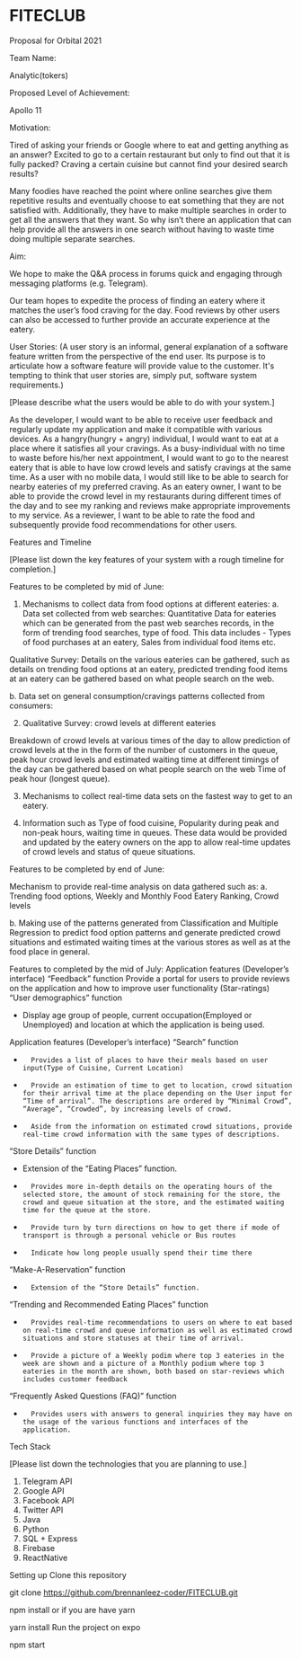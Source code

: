 # FITECLUB
Proposal for Orbital 2021
 
Team Name:
 
Analytic(tokers)

Proposed Level of Achievement:
 
Apollo 11

Motivation:

Tired of asking your friends or Google where to eat and getting anything as an answer? Excited to go to a certain restaurant but only to find out that it is fully packed? Craving a certain cuisine but cannot find your desired search results?

Many foodies have reached the point where online searches give them repetitive results and eventually choose to eat something that they are not satisfied with. Additionally, they have to make multiple searches in order to get all the answers that they want. So why isn’t there an application that can help provide all the answers in one search without having to waste time doing multiple separate searches. 


Aim:
 
We hope to make the Q&A process in forums quick and engaging through messaging platforms (e.g. Telegram).

Our team hopes to expedite the process of finding an eatery where it matches the user’s food craving for the day. Food reviews by other users can also be accessed to further provide an accurate experience at the eatery. 

 
User Stories:
 (A user story is an informal, general explanation of a software feature written from the perspective of the end user. Its purpose is to articulate how a software feature will provide value to the customer. It's tempting to think that user stories are, simply put, software system requirements.)

[Please describe what the users would be able to do with your system.]
 
As the developer, I would want to be able to receive user feedback and regularly update my application and make it compatible with various devices.
As a hangry(hungry + angry) individual, I would want to eat at a place where it satisfies all your cravings. 
As a busy-individual with no time to waste before his/her next appointment, I would want to go to the nearest eatery that is able to have low crowd levels and satisfy cravings at the same time.
As a user with no mobile data, I would still like to be able to search for nearby eateries of my preferred craving.
As an eatery owner, I want to be able to provide the crowd level in my restaurants during different times of the day and to see my ranking and reviews make appropriate improvements to my service.
As a reviewer, I want to be able to rate the food and subsequently provide food recommendations for other users.

 
Features and Timeline
 
[Please list down the key features of your system with a rough timeline for completion.]

Features to be completed by mid of June:
 
1.	Mechanisms to collect data from food options at different eateries:
a.	Data set collected from web searches:
Quantitative Data for eateries which can be generated from the past web searches records, in the form of trending food searches, type of food. This data includes - Types of food purchases at an eatery, Sales from individual food items etc.

Qualitative Survey: Details on the various eateries can be gathered, such as details on trending food options at an eatery, predicted trending food items at an eatery can be gathered based on what people search on the web.
 
b.	Data set on general consumption/cravings patterns collected from consumers:

2.	Qualitative Survey: crowd levels at different eateries 

Breakdown of crowd levels at various times of the day to allow prediction of crowd levels at the in the form of the number of customers in the queue, peak hour crowd levels and estimated waiting time at different timings of the day can be gathered based on what people search on the web Time of peak hour (longest queue).
 

3.	Mechanisms to collect real-time data sets on the fastest way to get to an eatery.

4.	Information such as Type of food cuisine, Popularity during peak and non-peak hours, waiting time in queues. These data would be provided and updated by the eatery owners on the app to allow real-time updates of crowd levels and status of queue situations. 
 
  
Features to be completed by end of June:
 
Mechanism to provide real-time analysis on data gathered such as:
a.  Trending food options, Weekly and Monthly Food Eatery Ranking, Crowd levels

b. Making use of the patterns generated from Classification and Multiple Regression to predict food option patterns and generate predicted crowd situations and estimated waiting times at the various stores as well as at the food place in general.
 
Features to completed by the mid of July:
Application features (Developer’s interface)
 “Feedback” function
Provide a portal for users to provide reviews on the application and how to improve user functionality (Star-ratings)
“User demographics” function
-  	Display age group of people, current occupation(Employed or Unemployed) and location at which the application is being used.

Application features (Developer’s interface)
“Search” function
-   	Provides a list of places to have their meals based on user input(Type of Cuisine, Current Location)
-   	Provide an estimation of time to get to location, crowd situation for their arrival time at the place depending on the User input for “Time of arrival”. The descriptions are ordered by “Minimal Crowd”, “Average”, “Crowded”, by increasing levels of crowd.
-   	Aside from the information on estimated crowd situations, provide real-time crowd information with the same types of descriptions.
“Store Details” function
-  	Extension of the “Eating Places” function.
-   	Provides more in-depth details on the operating hours of the selected store, the amount of stock remaining for the store, the crowd and queue situation at the store, and the estimated waiting time for the queue at the store.
-   	Provide turn by turn directions on how to get there if mode of transport is through a personal vehicle or Bus routes
-   	Indicate how long people usually spend their time there
“Make-A-Reservation” function
-   	Extension of the “Store Details” function.

 
“Trending and Recommended Eating Places” function
-   	Provides real-time recommendations to users on where to eat based on real-time crowd and queue information as well as estimated crowd situations and store statuses at their time of arrival.
-   	Provide a picture of a Weekly podim where top 3 eateries in the week are shown and a picture of a Monthly podium where top 3 eateries in the month are shown, both based on star-reviews which includes customer feedback
 
“Frequently Asked Questions (FAQ)” function
-   	Provides users with answers to general inquiries they may have on the usage of the various functions and interfaces of the application.


Tech Stack
 
[Please list down the technologies that you are planning to use.]
 
1. Telegram API
2. Google API
3. Facebook API
4. Twitter API
5. Java
6. Python
7. SQL + Express
8. Firebase
9. ReactNative
 
Setting up
Clone this repository

git clone https://github.com/brennanleez-coder/FITECLUB.git

npm install
or if you are have yarn

yarn install
Run the project on expo

npm start












